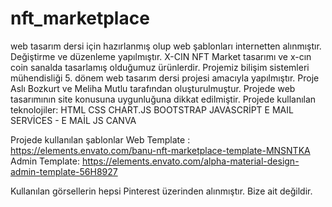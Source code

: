 # nft_marketplace
web tasarım dersi için hazırlanmış olup web şablonları internetten alınmıştır. Değiştirme ve düzenleme yapılmıştır.
X-CIN NFT Market tasarımı ve x-cın coin sanalda tasarlamış olduğumuz ürünlerdir. Projemiz bilişim sistemleri mühendisliği 5. dönem web tasarım dersi projesi amacıyla yapılmıştır. Proje Aslı Bozkurt ve Meliha Mutlu tarafından oluşturulmuştur. Projede web tasarımının site konusuna uygunluğuna dikkat edilmiştir.
Projede kullanılan teknolojiler: 	HTML	CSS	CHART.JS	BOOTSTRAP	JAVASCRİPT E MAIL SERVİCES - E MAİL JS	CANVA

Projede kullanılan şablonlar
Web Template  : https://elements.envato.com/banu-nft-marketplace-template-MNSNTKA
Admin Template: https://elements.envato.com/alpha-material-design-admin-template-56H8927

Kullanılan görsellerin hepsi Pinterest üzerinden alınmıştır. Bize ait değildir.                              
